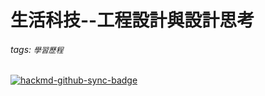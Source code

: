 # 生活科技--工程設計與設計思考
###### tags: `學習歷程`
[![hackmd-github-sync-badge](https://hackmd.io/a4DYU5PzSAK0f3UpmSCk_g/badge)](https://hackmd.io/a4DYU5PzSAK0f3UpmSCk_g)

